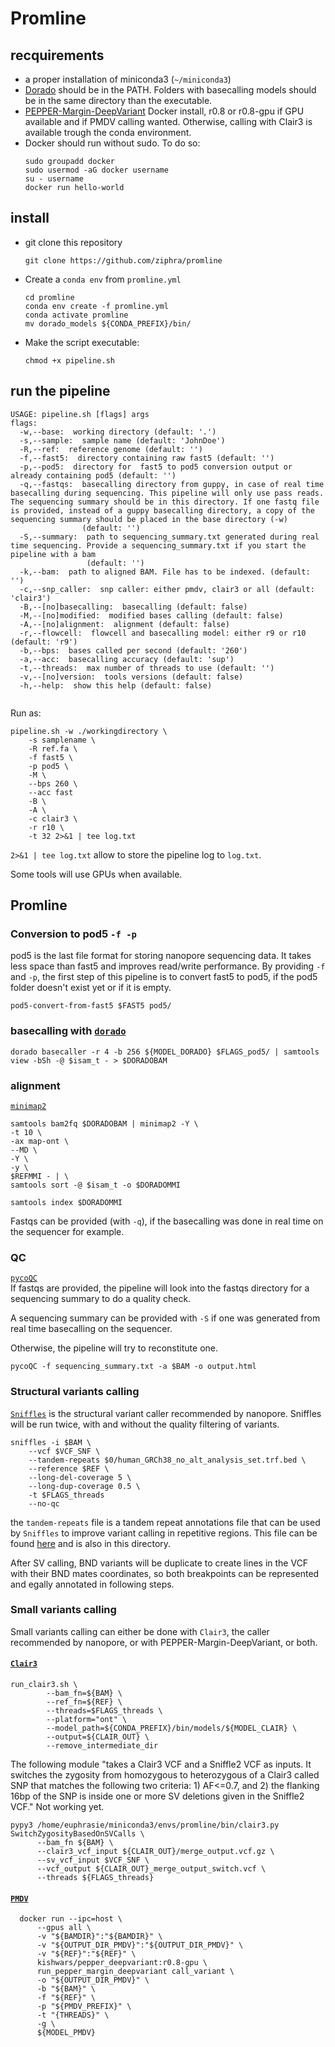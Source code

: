 # Promline

## recquirements 
- a proper installation of miniconda3 (`~/miniconda3`)
- [Dorado](https://github.com/nanoporetech/dorado) should be in the PATH. Folders with basecalling models should be in the same directory than the executable.
- [PEPPER-Margin-DeepVariant](https://github.com/kishwarshafin/pepper) Docker install, r0.8 or r0.8-gpu if GPU available and if PMDV calling wanted. Otherwise, calling with Clair3 is available trough the conda environment.
- Docker should run without sudo. To do so: 
  ```
  sudo groupadd docker
  sudo usermod -aG docker username
  su - username
  docker run hello-world
  ```
 
## install 
- git clone this repository
    ```
    git clone https://github.com/ziphra/promline
    ```

- Create a `conda env` from `promline.yml`
    ```
    cd promline
    conda env create -f promline.yml
    conda activate promline 
    mv dorado_models ${CONDA_PREFIX}/bin/
    ```
- Make the script executable:
    ```
    chmod +x pipeline.sh
    ``` 

## run the pipeline
```
USAGE: pipeline.sh [flags] args
flags:
  -w,--base:  working directory (default: '.')
  -s,--sample:  sample name (default: 'JohnDoe')
  -R,--ref:  reference genome (default: '')
  -f,--fast5:  directory containing raw fast5 (default: '')
  -p,--pod5:  directory for  fast5 to pod5 conversion output or already containing pod5 (default: '')
  -q,--fastqs:  basecalling directory from guppy, in case of real time basecalling during sequencing. This pipeline will only use pass reads. The sequencing summary should be in this directory. If one fastq file is provided, instead of a guppy basecalling directory, a copy of the sequencing summary should be placed in the base directory (-w)
                (default: '')
  -S,--summary:  path to sequencing_summary.txt generated during real time sequencing. Provide a sequencing_summary.txt if you start the pipeline with a bam
                 (default: '')
  -k,--bam:  path to aligned BAM. File has to be indexed. (default: '')
  -c,--snp_caller:  snp caller: either pmdv, clair3 or all (default: 'clair3')
  -B,--[no]basecalling:  basecalling (default: false)
  -M,--[no]modified:  modified bases calling (default: false)
  -A,--[no]alignment:  alignment (default: false)
  -r,--flowcell:  flowcell and basecalling model: either r9 or r10 (default: 'r9')
  -b,--bps:  bases called per second (default: '260')
  -a,--acc:  basecalling accuracy (default: 'sup')
  -t,--threads:  max number of threads to use (default: '')
  -v,--[no]version:  tools versions (default: false)
  -h,--help:  show this help (default: false)


```

Run as: 
```
pipeline.sh -w ./workingdirectory \
    -s samplename \
    -R ref.fa \
    -f fast5 \
    -p pod5 \
    -M \
    --bps 260 \
    --acc fast
    -B \
    -A \
    -c clair3 \
    -r r10 \
    -t 32 2>&1 | tee log.txt
```

`2>&1 | tee log.txt` allow to store the pipeline log to `log.txt`.

Some tools will use GPUs when available.


## Promline

### Conversion to pod5 `-f -p`
pod5 is the last file format for storing nanopore sequencing data. It takes less space than fast5 and improves read/write performance.
By providing `-f` and `-p`, the first step of this pipeline is to convert fast5 to pod5, if the pod5 folder doesn't exist yet or if it is empty.

```
pod5-convert-from-fast5 $FAST5 pod5/
```

### basecalling with [`dorado`](https://github.com/nanoporetech/dorado)
```
dorado basecaller -r 4 -b 256 ${MODEL_DORADO} $FLAGS_pod5/ | samtools view -bSh -@ $isam_t - > $DORADOBAM
```

### alignment 
[`minimap2`](https://github.com/lh3/minimap2)

```
samtools bam2fq $DORADOBAM | minimap2 -Y \
-t 10 \
-ax map-ont \
--MD \
-Y \
-y \
$REFMMI - | \
samtools sort -@ $isam_t -o $DORADOMMI

samtools index $DORADOMMI 
```

Fastqs can be provided (with `-q`), if the basecalling was done in real time on the sequencer for example. 

### QC 
[`pycoQC`](https://github.com/a-slide/pycoQC)   
If fastqs are provided, the pipeline will look into the fastqs directory for a sequencing summary to do a quality check.

A sequencing summary can be provided with `-S` if one was generated from real time basecalling on the sequencer.

Otherwise, the pipeline will try to reconstitute one.

```
pycoQC -f sequencing_summary.txt -a $BAM -o output.html
```

### Structural variants calling
[`Sniffles`](https://github.com/fritzsedlazeck/Sniffles) is the structural variant caller recommended by nanopore.
Sniffles will be run twice, with and without the quality filtering of variants.

```
sniffles -i $BAM \
	--vcf $VCF_SNF \
	--tandem-repeats $0/human_GRCh38_no_alt_analysis_set.trf.bed \
	--reference $REF \
    --long-del-coverage 5 \
    --long-dup-coverage 0.5 \
	-t $FLAGS_threads 
    --no-qc
```

the `tandem-repeats` file is a tandem repeat annotations file that can be used by `Sniffles` to improve variant calling in repetitive regions. This file can be found [here](https://github.com/fritzsedlazeck/Sniffles/tree/master/annotations) and is also in this directory.

After SV calling, BND variants will be duplicate to create lines in the VCF with their BND mates coordinates, so both breakpoints can be represented and egally annotated in following steps.

### Small variants calling
Small variants calling can either be done with `Clair3`, the caller recommended by nanopore, or with PEPPER-Margin-DeepVariant, or both.

#### [`Clair3`](https://github.com/HKU-BAL/Clair3)
``` 
run_clair3.sh \
	    --bam_fn=${BAM} \
	    --ref_fn=${REF} \
	    --threads=$FLAGS_threads \
	    --platform="ont" \
	    --model_path=${CONDA_PREFIX}/bin/models/${MODEL_CLAIR} \
	    --output=${CLAIR_OUT} \
	    --remove_intermediate_dir
```
The following module "takes a Clair3 VCF and a Sniffle2 VCF as inputs. It switches the zygosity from homozygous to heterozygous of a Clair3 called SNP that matches the following two criteria: 1) AF<=0.7, and 2) the flanking 16bp of the SNP is inside one or more SV deletions given in the Sniffle2 VCF." Not working yet.

```
pypy3 /home/euphrasie/miniconda3/envs/promline/bin/clair3.py SwitchZygosityBasedOnSVCalls \
      --bam_fn ${BAM} \
      --clair3_vcf_input ${CLAIR_OUT}/merge_output.vcf.gz \
      --sv_vcf_input $VCF_SNF \
      --vcf_output ${CLAIR_OUT}_merge_output_switch.vcf \
      --threads ${FLAGS_threads}
```

#### [`PMDV`](https://github.com/kishwarshafin/pepper)
  ```
    docker run --ipc=host \
	    --gpus all \
	    -v "${BAMDIR}":"${BAMDIR}" \
	    -v "${OUTPUT_DIR_PMDV}":"${OUTPUT_DIR_PMDV}" \
	    -v "${REF}":"${REF}" \
	    kishwars/pepper_deepvariant:r0.8-gpu \
	    run_pepper_margin_deepvariant call_variant \
	    -o "${OUTPUT_DIR_PMDV}" \
	    -b "${BAM}" \
	    -f "${REF}" \
	    -p "${PMDV_PREFIX}" \
	    -t "{THREADS}" \
	    -g \
	    ${MODEL_PMDV}
  ```